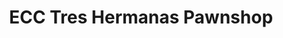 ---
title: "ECC Tres Hermanas Pawnshop"
url: /santa-maria-ilocos-sur/ecc-tres-hermanas-pawnshop/
shop: pawnbroker
---